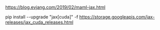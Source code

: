 https://blog.evjang.com/2019/02/maml-jax.html

pip install --upgrade "jax[cuda]" -f https://storage.googleapis.com/jax-releases/jax_cuda_releases.html

